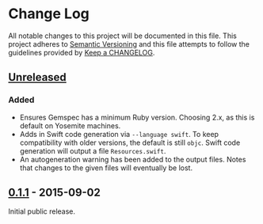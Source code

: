 # Change Log
All notable changes to this project will be documented in this file.
This project adheres to [Semantic Versioning](http://semver.org/) and this file attempts to follow the guidelines provided by [Keep a CHANGELOG](http://keepachangelog.com/).

## [Unreleased][unreleased]
### Added
- Ensures Gemspec has a minimum Ruby version. Choosing 2.x, as this is default on Yosemite machines.
- Adds in Swift code generation via `--language swift`. To keep compatibility with older versions, the default is still `objc`. Swift code generation will output a file `Resources.swift`.
- An autogeneration warning has been added to the output files. Notes that changes to the given files will eventually be lost.

## [0.1.1] - 2015-09-02
Initial public release.

[unreleased]: https://github.com/dynamit/referee/compare/0.1.1...HEAD
[0.1.1]: https://github.com/Dynamit/referee/tree/0.1.1
